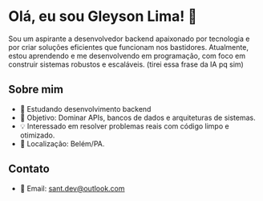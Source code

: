 # Olá, eu sou Gleyson Lima! 👋

Sou um aspirante a desenvolvedor backend apaixonado por tecnologia e por criar soluções eficientes que funcionam nos bastidores. Atualmente, estou aprendendo e me desenvolvendo em programação, com foco em construir sistemas robustos e escaláveis.
(tirei essa frase da IA pq sim)
## Sobre mim
- 🌱 Estudando desenvolvimento backend 
- 🎯 Objetivo: Dominar APIs, bancos de dados e arquiteturas de sistemas.
- 💡 Interessado em resolver problemas reais com código limpo e otimizado.
- 📍 Localização: Belém/PA.

## Contato
- 📧 Email: sant.dev@outlook.com
